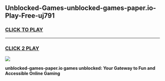 
## Unblocked-Games-unblocked-games-paper.io-Play-Free-uj791
<h3>
<a href="https://premium76.site?title=unblocked-games-paper.io&ref=21A">CLICK TO PLAY</a></h3>
<hr>

<h3>
<a href="https://premium76.site?title=unblocked-games-paper.io&ref=21A">CLICK 2 PLAY</a>
  
</h3>

<a href="https://premium76.site?title=unblocked-games-paper.io&ref=21A"><img src="https://clearcache.store/games.png"></a>


**unblocked-games-paper.io games unblocked: Your Gateway to Fun and Accessible Online Gaming**
